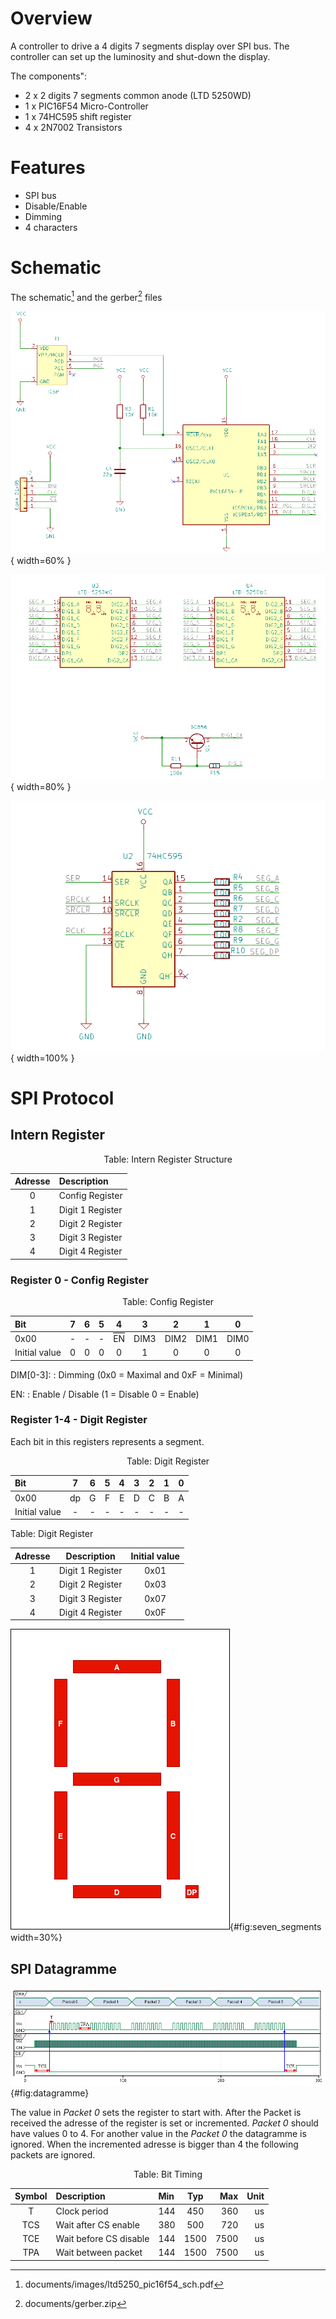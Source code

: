  
# Overview

A controller to drive a 4 digits 7 segments display over SPI bus. The controller can set up the luminosity and shut-down the display.  

The components":

- 2 x 2 digits 7 segments common anode (LTD 5250WD)
- 1 x PIC16F54 Micro-Controller
- 1 x  74HC595 shift register
- 4 x 2N7002 Transistors

# Features

- SPI bus
- Disable/Enable
- Dimming
- 4 characters

# Schematic

The schematic[^schematic] and the gerber[^gerber] files

[^gerber]: documents/gerber.zip
[^schematic]: documents/images/ltd5250_pic16f54_sch.pdf

![Schematic MCU\label{schematic_mcu}](documents/images/schematic_mcu.png){ width=60% }

![Schematic Seven-Segments\label{schematic_seven_segment}](documents/images/schematic_seven_segment.png){ width=80% }

![Schematic Programmer and Header\label{schematic_seven_prog}](documents/images/shift_register.png){ width=100% }

# SPI Protocol

## Intern Register

<center>

Table: Intern Register Structure

| Adresse | Description |
|:---:|:---|
| 0   | Config Register  |
| 1   | Digit 1 Register |
| 2   | Digit 2 Register |
| 3   | Digit 3 Register |
| 4   | Digit 4 Register |

</center>

### Register 0 - Config Register

<center>

Table: Config Register 

| Bit | 7 | 6 | 5 | 4 | 3 | 2 | 1 | 0 |
|:---|:-----:|:-----:|:-----:|:-----:|:-----:|:-----:|:-----:|:-----:|
|0x00 | - | - | - |  <t style="text-decoration:overline">EN</t> | DIM3  | DIM2  | DIM1  | DIM0  |
| Initial value | 0 | 0 | 0 | 0 | 1 | 0 | 0 | 0 |

</center>


DIM[0-3]:
:  Dimming (0x0 = Maximal and 0xF = Minimal)

EN:
: Enable / Disable (1 = Disable 0 = Enable)

### Register 1-4 - Digit Register

Each bit in this registers represents a segment.

<center>

Table: Digit Register 

| Bit | 7 | 6 | 5 | 4 | 3 | 2 | 1 | 0 |
|:---|:-----:|:-----:|:-----:|:-----:|:-----:|:-----:|:-----:|:-----:|
|0x00 | dp | G | F | E | D  | C  | B  | A  |
| Initial value | - | - | - | - | - | - | - | - |

</center>

Table: Digit Register 

| Adresse | Description | Initial value |
|:---:|:---:|:---:|
| 1   | Digit 1 Register | 0x01 |
| 2   | Digit 2 Register | 0x03 |
| 3   | Digit 3 Register | 0x07 |
| 4   | Digit 4 Register | 0x0F |

</center>

<figcaption>

![Seven Segments](documents/images/seven_segments.png){#fig:seven_segments width=30%}

</figcaption>

## SPI Datagramme

<figcaption>

![SPI Datagramme](documents/images/spi.png){#fig:datagramme} 

</figcaption>


The value in _Packet 0_ sets the register to start with. After the Packet is received the adresse of the register is set or incremented. _Packet 0_ should have values 0 to 4. For another value in the _Packet 0_ the datagramme is ignored. When the incremented adresse is bigger than 4 the following packets are ignored. 

<center>

Table: Bit Timing

| Symbol | Description | Min | Typ | Max | Unit |
|:---:|:---|:---|:---:|---:|---:|
| T | Clock period | 144 | 450 | 360 | us |
| TCS | Wait after CS enable | 380 | 500 | 720 | us |
| TCE | Wait before CS disable | 144| 1500 | 7500 | us |
| TPA | Wait between packet | 144| 1500 | 7500 | us |

</center>





